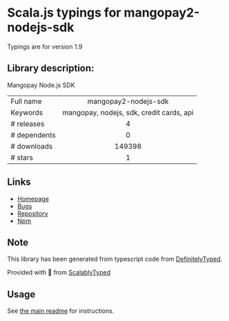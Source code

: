 
# Scala.js typings for mangopay2-nodejs-sdk

Typings are for version 1.9

## Library description:
Mangopay Node.js SDK

|                    |                 |
| ------------------ | :-------------: |
| Full name          | mangopay2-nodejs-sdk |
| Keywords           | mangopay, nodejs, sdk, credit cards, api |
| # releases         | 4 |
| # dependents       | 0 |
| # downloads        | 149398 |
| # stars            | 1 |

## Links
- [Homepage](https://github.com/Mangopay/mangopay2-nodejs-sdk#readme)
- [Bugs](https://github.com/Mangopay/mangopay2-nodejs-sdk/issues)
- [Repository](https://github.com/Mangopay/mangopay2-nodejs-sdk)
- [Npm](https://www.npmjs.com/package/mangopay2-nodejs-sdk)
    


## Note
This library has been generated from typescript code from [DefinitelyTyped](https://definitelytyped.org).

Provided with :purple_heart: from [ScalablyTyped](https://github.com/oyvindberg/ScalablyTyped)

## Usage
See [the main readme](../../readme.md) for instructions.


